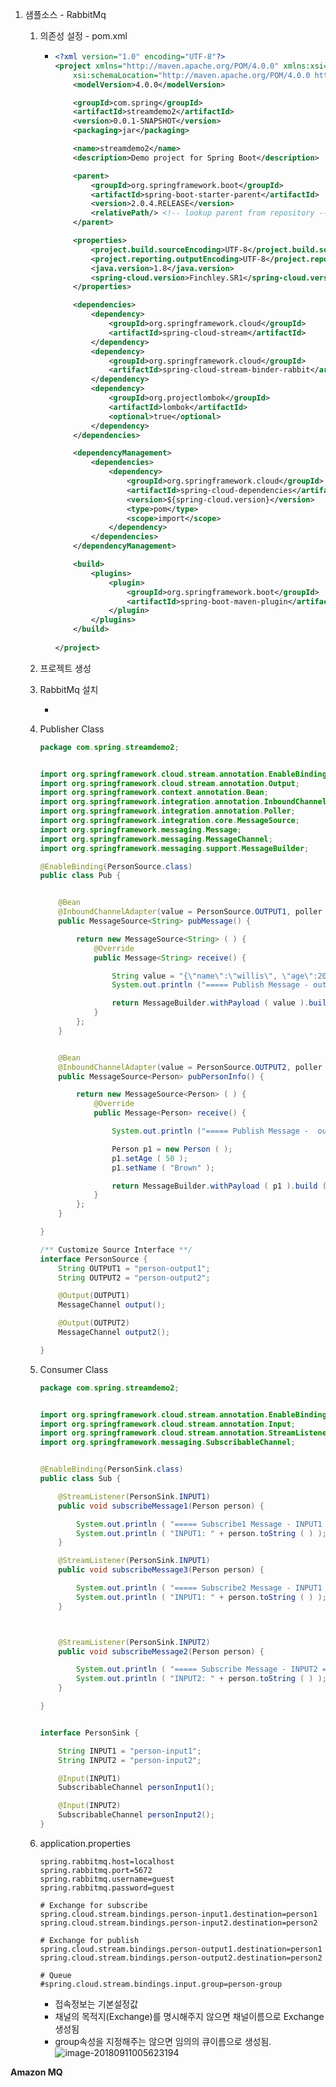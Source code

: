 1. 샘플소스  - RabbitMq 

   1. 의존성 설정 - pom.xml

      - ```xml
        <?xml version="1.0" encoding="UTF-8"?>
        <project xmlns="http://maven.apache.org/POM/4.0.0" xmlns:xsi="http://www.w3.org/2001/XMLSchema-instance"
        	xsi:schemaLocation="http://maven.apache.org/POM/4.0.0 http://maven.apache.org/xsd/maven-4.0.0.xsd">
        	<modelVersion>4.0.0</modelVersion>
        
        	<groupId>com.spring</groupId>
        	<artifactId>streamdemo2</artifactId>
        	<version>0.0.1-SNAPSHOT</version>
        	<packaging>jar</packaging>
        
        	<name>streamdemo2</name>
        	<description>Demo project for Spring Boot</description>
        
        	<parent>
        		<groupId>org.springframework.boot</groupId>
        		<artifactId>spring-boot-starter-parent</artifactId>
        		<version>2.0.4.RELEASE</version>
        		<relativePath/> <!-- lookup parent from repository -->
        	</parent>
        
        	<properties>
        		<project.build.sourceEncoding>UTF-8</project.build.sourceEncoding>
        		<project.reporting.outputEncoding>UTF-8</project.reporting.outputEncoding>
        		<java.version>1.8</java.version>
        		<spring-cloud.version>Finchley.SR1</spring-cloud.version>
        	</properties>
        
        	<dependencies>
        		<dependency>
        			<groupId>org.springframework.cloud</groupId>
        			<artifactId>spring-cloud-stream</artifactId>
        		</dependency>
        		<dependency>
        			<groupId>org.springframework.cloud</groupId>
        			<artifactId>spring-cloud-stream-binder-rabbit</artifactId>
        		</dependency>
        		<dependency>
        			<groupId>org.projectlombok</groupId>
        			<artifactId>lombok</artifactId>
        			<optional>true</optional>
        		</dependency>
        	</dependencies>
        
        	<dependencyManagement>
        		<dependencies>
        			<dependency>
        				<groupId>org.springframework.cloud</groupId>
        				<artifactId>spring-cloud-dependencies</artifactId>
        				<version>${spring-cloud.version}</version>
        				<type>pom</type>
        				<scope>import</scope>
        			</dependency>
        		</dependencies>
        	</dependencyManagement>
        
        	<build>
        		<plugins>
        			<plugin>
        				<groupId>org.springframework.boot</groupId>
        				<artifactId>spring-boot-maven-plugin</artifactId>
        			</plugin>
        		</plugins>
        	</build>
        	
        </project>
        
        ```

   2. 프로젝트 생성

   3. RabbitMq 설치

      - 

   4. Publisher Class

      ```java
      package com.spring.streamdemo2;
      
      
      import org.springframework.cloud.stream.annotation.EnableBinding;
      import org.springframework.cloud.stream.annotation.Output;
      import org.springframework.context.annotation.Bean;
      import org.springframework.integration.annotation.InboundChannelAdapter;
      import org.springframework.integration.annotation.Poller;
      import org.springframework.integration.core.MessageSource;
      import org.springframework.messaging.Message;
      import org.springframework.messaging.MessageChannel;
      import org.springframework.messaging.support.MessageBuilder;
      
      @EnableBinding(PersonSource.class)
      public class Pub {
      
      
          @Bean
          @InboundChannelAdapter(value = PersonSource.OUTPUT1, poller = @Poller(fixedDelay = "5000", maxMessagesPerPoll = "1"))
          public MessageSource<String> pubMessage() {
      
              return new MessageSource<String> ( ) {
                  @Override
                  public Message<String> receive() {
      
                      String value = "{\"name\":\"willis\", \"age\":20}";
                      System.out.println ("===== Publish Message - output1 =====" );
      
                      return MessageBuilder.withPayload ( value ).build ( );
                  }
              };
          }
      
      
          @Bean
          @InboundChannelAdapter(value = PersonSource.OUTPUT2, poller = @Poller(fixedDelay = "5000", maxMessagesPerPoll = "1"))
          public MessageSource<Person> pubPersonInfo() {
      
              return new MessageSource<Person> ( ) {
                  @Override
                  public Message<Person> receive() {
      
                      System.out.println ("===== Publish Message -  output2 =====" );
      
                      Person p1 = new Person ( );
                      p1.setAge ( 50 );
                      p1.setName ( "Brown" );
      
                      return MessageBuilder.withPayload ( p1 ).build ( );
                  }
              };
          }
      
      }
      
      /** Customize Source Interface **/
      interface PersonSource {
          String OUTPUT1 = "person-output1";
          String OUTPUT2 = "person-output2";
      
          @Output(OUTPUT1)
          MessageChannel output();
      
          @Output(OUTPUT2)
          MessageChannel output2();
      
      }
      ```

   5. Consumer Class

      ```java
      package com.spring.streamdemo2;
      
      
      import org.springframework.cloud.stream.annotation.EnableBinding;
      import org.springframework.cloud.stream.annotation.Input;
      import org.springframework.cloud.stream.annotation.StreamListener;
      import org.springframework.messaging.SubscribableChannel;
      
      
      @EnableBinding(PersonSink.class)
      public class Sub {
      
          @StreamListener(PersonSink.INPUT1)
          public void subscribeMessage1(Person person) {
      
              System.out.println ( "===== Subscribe1 Message - INPUT1 =====" );
              System.out.println ( "INPUT1: " + person.toString ( ) );
          }
      
          @StreamListener(PersonSink.INPUT1)
          public void subscribeMessage3(Person person) {
      
              System.out.println ( "===== Subscribe2 Message - INPUT1 =====" );
              System.out.println ( "INPUT1: " + person.toString ( ) );
          }
      
      
      
          @StreamListener(PersonSink.INPUT2)
          public void subscribeMessage2(Person person) {
      
              System.out.println ( "===== Subscribe Message - INPUT2 =====" );
              System.out.println ( "INPUT2: " + person.toString ( ) );
          }
      
      }
      
      
      interface PersonSink {
      
          String INPUT1 = "person-input1";
          String INPUT2 = "person-input2";
      
          @Input(INPUT1)
          SubscribableChannel personInput1();
      
          @Input(INPUT2)
          SubscribableChannel personInput2();
      }
      ```



   6. application.properties

      ```properties
      spring.rabbitmq.host=localhost
      spring.rabbitmq.port=5672
      spring.rabbitmq.username=guest
      spring.rabbitmq.password=guest
      
      # Exchange for subscribe
      spring.cloud.stream.bindings.person-input1.destination=person1
      spring.cloud.stream.bindings.person-input2.destination=person2
      
      # Exchange for publish
      spring.cloud.stream.bindings.person-output1.destination=person1
      spring.cloud.stream.bindings.person-output2.destination=person2
      
      # Queue
      #spring.cloud.stream.bindings.input.group=person-group
      ```

      - 접속정보는 기본설정값
      - 채널의 목적지(Exchange)를 명시해주지 않으면 채널이름으로 Exchange생성됨
      - group속성을 지정해주는 않으면 임의의 큐이름으로 생성됨.
        ![image-20180911005623194](/var/folders/qs/_l_704t13qdb4w_w0tc3bfbc0000gn/T/abnerworks.Typora/image-20180911005623194.png)



**Amazon MQ**

